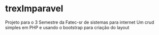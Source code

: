 # trexImparavel
Projeto para o 3 Semestre da Fatec-sr de sistemas para internet
Um crud simples em PHP e usando o bootstrap para criação do layout
